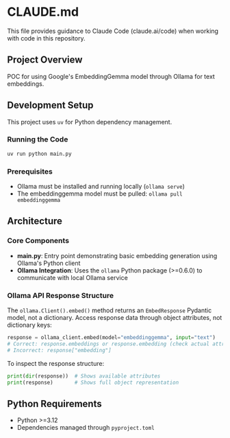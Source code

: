 # CLAUDE.md

This file provides guidance to Claude Code (claude.ai/code) when working with code in this repository.

## Project Overview

POC for using Google's EmbeddingGemma model through Ollama for text embeddings.

## Development Setup

This project uses `uv` for Python dependency management.

### Running the Code

```bash
uv run python main.py
```

### Prerequisites

- Ollama must be installed and running locally (`ollama serve`)
- The embeddinggemma model must be pulled: `ollama pull embeddinggemma`

## Architecture

### Core Components

- **main.py**: Entry point demonstrating basic embedding generation using Ollama's Python client
- **Ollama Integration**: Uses the `ollama` Python package (>=0.6.0) to communicate with local Ollama service

### Ollama API Response Structure

The `ollama.Client().embed()` method returns an `EmbedResponse` Pydantic model, not a dictionary. Access response data through object attributes, not dictionary keys:

```python
response = ollama_client.embed(model="embeddinggemma", input="text")
# Correct: response.embeddings or response.embedding (check actual attribute name)
# Incorrect: response["embedding"]
```

To inspect the response structure:
```python
print(dir(response))  # Shows available attributes
print(response)       # Shows full object representation
```

## Python Requirements

- Python >=3.12
- Dependencies managed through `pyproject.toml`
